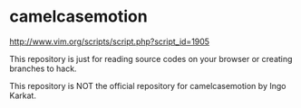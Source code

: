 # camelcasemotion

<http://www.vim.org/scripts/script.php?script_id=1905>

This repository is just for reading source codes on your browser or creating branches to hack.

This repository is NOT the official repository for camelcasemotion by Ingo Karkat.
